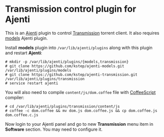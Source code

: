 # Transmission control plugin for Ajenti

This is an [Ajenti][] plugin to control [Transmission][] torrent client.
It also requires [models][] Ajenti plugin.

Install **models** plugin into `/var/lib/ajenti/plugins` along with this plugin and restart **Ajenti**:

```
# mkdir -p /var/lib/ajenti/plugins/{models,transmission}
# git clone https://github.com/kstep/ajenti-models.git /var/lib/ajenti/plugins/models
# git clone https://github.com/kstep/ajenti-transmission.git /var/lib/ajenti/plugins/transmission
# service restart ajenti
```

You will also need to compile `content/js/dom.coffee` file with [CoffeeScript][] compiler:

```
# cd /var/lib/ajenti/plugins/transmission/content/js
# coffee -c dom.coffee && mv dom.js dom.coffee.js && cp dom.coffee.js dom.coffee.c.js
```

Now login to your Ajenti panel and go to new **Transmission** menu item in **Software** section. You may need to configure it.

[Ajenti]: http://ajenti.org/
[Transmission]: http://www.transmissionbt.com/
[models]: http://github.com/kstep/ajenti-models
[CoffeeScript]: http://coffeescript.org/
